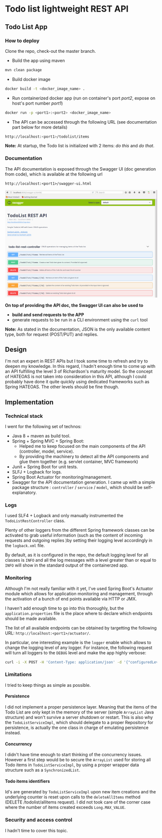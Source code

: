 # Todo list lightweight REST API 

## Todo List App
 
### How to deploy 
 
Clone the repo, check-out the master branch.

* Build the app using maven

```bash
mvn clean package
```

* Build docker image
 
```bash
docker build -t <docker_image_name> .
```

* Run containerized docker app (run on container's port *port2*, expose on host's port number *port1*)
 
```bash
docker run -p <port1>:<port2> <docker_image_name>
```

* The API can be accessed through the following URL (see documentation part below for more details)

```bash
http://localhost:<port1>/todolist/items
```

**Note:** At startup, the Todo list is initialized with 2 items: *do this* and *do that*. 

### Documentation 

The API documentation is exposed through the Swagger UI (doc generation from code), which is available at the following url

```
http://localhost:<port1>/swagger-ui.html
```

![Swagger UI Screenshot](images/Swagger.png)

**On top of providing the API doc, the Swagger UI can also be used to** 
* **build and send requests to the APP**
* generate requests to be run in a CLI environment using the `curl` tool

**Note:** As stated in the documentation, JSON is the only available content type, both for request (POST/PUT) and replies.

## Design

I'm not an expert in REST APIs but I took some time to refresh and try to deepen my knowledge.
In this regard, I hadn't enough time to come up with an API fulfilling the level 3 of Richardson's maturity model. So the concept of HATEOAS is
not taken into consideration in this API, although I could probably have done it quite quickly using dedicated frameworks such 
as Spring HATEOAS.
The other levels should be fine though.


## Implementation

### Technical stack

I went for the following set of technos:
* Java 8 + maven as build tool.
* Spring + Spring MVC + Spring Boot: 
   * Helped me to keep focused on the main components of the API (controller, model, service).
   * By providing the machinery to detect all the API components and glue them together (e.g. servlet container, MVC framework)
* Junit + Spring Boot for unit tests.
* SLFJ + Logback for logs.
* Spring Boot Actuator for monitoring/management. 
* Swagger for the API documentation generation.
I came up with a simple package structure : `controller` / `service` / `model`, which should be self-explanatory.

### Logs

I used SLF4 + Logback and only manually instrumented the `TodoListRestController` class.

Plenty of other loggers from the different Spring framework classes can be activated to grab useful information
(such as the content of incoming requests and outgoing replies )by setting their logging level accordingly in 
the `logback.xml` file.

By default, as it is configured in the repo, the default logging level for all classes is `INFO` and all the log messages
with a level greater than or equal to `INFO` will show in the standard output of the containerzed app.

### Monitoring

Although I'm not really familiar with it yet, I've used Spring Boot's Actuator module which allows for application
monitoring and management, through the activation of a bunch of end points available via HTTP or JMX.

I haven't add enough time to go into this thoroughly, but the `application.properties` file is the place where to declare
which endpoints should be made available.

The list of all available endpoints can be obtained by targetting the following URL: `http://localhost:<port1>/actuator/`.

In particular, one interesting example is the `logger` enable which allows to change the logging level of any logger.
For instance, the following request will turn all loggers to the `DEBUG` level and make the app highly verbose:

```bash
curl -i -X POST -H 'Content-Type: application/json' -d '{"configuredLevel": "DEBUG"}' http://localhost:<port1>/actuator/loggers/ROOT
```

### Limitations 

I tried to keep things as simple as possible.

#### Persistence 

I did not implement a proper persistence layer. 
Meaning that the items of the Todo List are only kept in the memory of the server (simple `ArrayList` Java structure) and 
won't survive a server shutdown or restart. 
This is also why the `TodoListServiceImpl`, which should delegate to a proper Repository for persistence, is actually 
the one class in charge of emulating persistence instead.
 
#### Concurrency  
 
I didn't have time enough to start thinking of the concurrency issues.
However a first step would be to secure the `ArrayList` used for storing all Todo items in `TodoListServiceImpl`, by using 
a proper wrapper data structure such as a `SynchronizedList`.

#### Todo items identifiers

Id's are generated by `TodoListServiceImpl` upon new item creations and the underlying counter is reset
upon calls to the `deleteAllItems` method (DELETE /todolist/allitems request).
I did not took care of the corner case where the number of items created exceeds `Long.MAX_VALUE`. 

### Security and access control

I hadn't time to cover this topic.